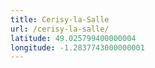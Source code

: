 ```yaml
---
title: Cerisy-la-Salle
url: /cerisy-la-salle/
latitude: 49.025799400000004
longitude: -1.2837743000000001
---
```

